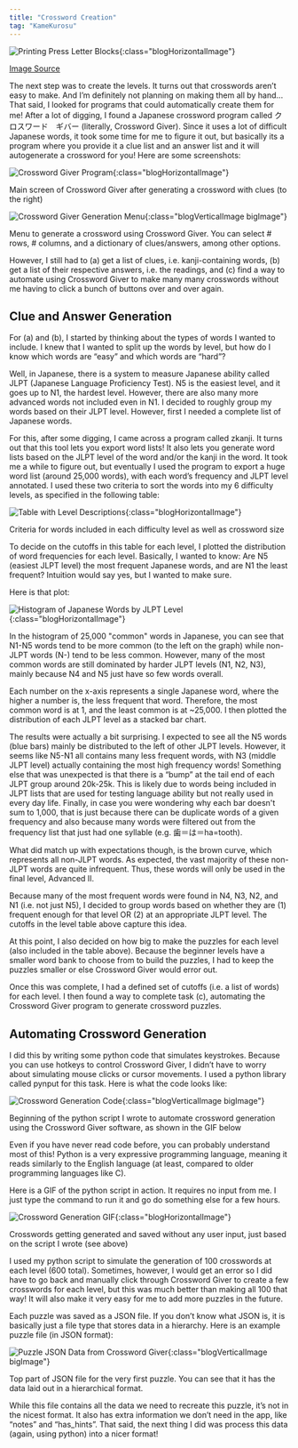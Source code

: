 ```yaml
---
title: "Crossword Creation"
tag: "KameKurosu"
---
```


![Printing Press Letter Blocks](/assets/images/blog-kamekurosu/headers/printing-press-letters.jpg){:class="blogHorizontalImage"}
<figcaption class="blogImageSourceCaption"><a href="https://unsplash.com/photos/BVyNlchWqzs"><u>Image Source</u></a></figcaption>

The next step was to create the levels. It turns out that crosswords aren’t easy to make. And I’m definitely not planning on making them all by hand... <!--more-->That said, I looked for programs that could automatically create them for me! After a lot of digging, I found a Japanese crossword program called クロスワード　ギバー (literally, Crossword Giver). Since it uses a lot of difficult Japanese words, it took some time for me to figure it out, but basically its a program where you provide it a clue list and an answer list and it will autogenerate a crossword for you! Here are some screenshots:

![Crossword Giver Program](/assets/images/blog-kamekurosu/crossword-giver.jpg){:class="blogHorizontalImage"}
<figcaption class="blogImageCaption">Main screen of Crossword Giver after generating a crossword with clues (to the right)</figcaption>

![Crossword Giver Generation Menu](/assets/images/blog-kamekurosu/crossword-giver-generation.jpg){:class="blogVerticalImage bigImage"}
<figcaption class="blogImageCaption">Menu to generate a crossword using Crossword Giver. You can select # rows, # columns, and a dictionary of clues/answers, among other options.</figcaption>

However, I still had to (a) get a list of clues, i.e. kanji-containing words, (b) get a list of their respective answers, i.e. the readings, and (c) find a way to automate using Crossword Giver to make many many crosswords without me having to click a bunch of buttons over and over again.

## Clue and Answer Generation

For (a) and (b), I started by thinking about the types of words I wanted to include. I knew that I wanted to split up the words by level, but how do I know which words are “easy” and which words are “hard”?

Well, in Japanese, there is a system to measure Japanese ability called JLPT (Japanese Language Proficiency Test). N5 is the easiest level, and it goes up to N1, the hardest level. However, there are also many more advanced words not included even in N1. I decided to roughly group my words based on their JLPT level. However, first I needed a complete list of Japanese words.

For this, after some digging, I came across a program called zkanji. It turns out that this tool lets you export word lists! It also lets you generate word lists based on the JLPT level of the word and/or the kanji in the word. It took me a while to figure out, but eventually I used the program to export a huge word list (around 25,000 words), with each word’s frequency and JLPT level annotated. I used these two criteria to sort the words into my 6 difficulty levels, as specified in the following table:

![Table with Level Descriptions](/assets/images/blog-kamekurosu/kamekurosu-levels-table.jpg){:class="blogHorizontalImage"}
<figcaption class="blogImageCaption">Criteria for words included in each difficulty level as well as crossword size</figcaption>

To decide on the cutoffs in this table for each level, I plotted the distribution of word frequencies for each level. Basically, I wanted to know: Are N5 (easiest JLPT level) the most frequent Japanese words, and are N1 the least frequent? Intuition would say yes, but I wanted to make sure.

Here is that plot:

![Histogram of Japanese Words by JLPT Level](/assets/images/blog-kamekurosu/jlpt-dists-stacked.png){:class="blogHorizontalImage"}
<figcaption class="blogImageCaption">In the histogram of 25,000 "common" words in Japanese, you can see that N1-N5 words tend to be more common (to the left on the graph) while non-JLPT words (N-) tend to be less common. However, many of the most common words are still dominated by harder JLPT levels (N1, N2, N3), mainly because N4 and N5 just have so few words overall.</figcaption>

Each number on the x-axis represents a single Japanese word, where the higher a number is, the less frequent that word. Therefore, the most common word is at 1, and the least common is at ~25,000. I then plotted the distribution of each JLPT level as a stacked bar chart.

The results were actually a bit surprising. I expected to see all the N5 words (blue bars) mainly be distributed to the left of other JLPT levels. However, it seems like N5-N1 all contains many less frequent words, with N3 (middle JLPT level) actually containing the most high frequency words! Something else that was unexpected is that there is a “bump” at the tail end of each JLPT group around 20k-25k. This is likely due to words being included in JLPT lists that are used for testing language ability but not really used in every day life. Finally, in case you were wondering why each bar doesn't sum to 1,000, that is just because there can be duplicate words of a given frequency and also because many words were filtered out from the frequency list that just had one syllable (e.g. 歯＝は＝ha=tooth).

What did match up with expectations though, is the brown curve, which represents all non-JLPT words. As expected, the vast majority of these non-JLPT words are quite infrequent. Thus, these words will only be used in the final level, Advanced II.

Because many of the most frequent words were found in N4, N3, N2, and N1 (i.e. not just N5), I decided to group words based on whether they are (1) frequent enough for that level OR (2) at an appropriate JLPT level. The cutoffs in the level table above capture this idea.

At this point, I also decided on how big to make the puzzles for each level (also included in the table above). Because the beginner levels have a smaller word bank to choose from to build the puzzles, I had to keep the puzzles smaller or else Crossword Giver would error out.

Once this was complete, I had a defined set of cutoffs (i.e. a list of words) for each level. I then found a way to complete task (c), automating the Crossword Giver program to generate crossword puzzles.

## Automating Crossword Generation

I did this by writing some python code that simulates keystrokes. Because you can use hotkeys to control Crossword Giver, I didn’t have to worry about simulating mouse clicks or cursor movements. I used a python library called pynput for this task. Here is what the code looks like:

![Crossword Generation Code](/assets/images/blog-kamekurosu/xword-generation-code.jpg){:class="blogVerticalImage bigImage"}
<figcaption class="blogImageCaption">Beginning of the python script I wrote to automate crossword generation using the Crossword Giver software, as shown in the GIF below</figcaption>

Even if you have never read code before, you can probably understand most of this! Python is a very expressive programming language, meaning it reads similarly to the English language (at least, compared to older programming languages like C).

Here is a GIF of the python script in action. It requires no input from me. I just type the command to run it and go do something else for a few hours.

![Crossword Generation GIF](/assets/images/blog-kamekurosu/xword-generation.gif){:class="blogHorizontalImage"}
<figcaption class="blogImageCaption">Crosswords getting generated and saved without any user input, just based on the script I wrote (see above)</figcaption>

I used my python script to simulate the generation of 100 crosswords at each level (600 total). Sometimes, however, I would get an error so I did have to go back and manually click through Crossword Giver to create a few crosswords for each level, but this was much better than making all 100 that way! It will also make it very easy for me to add more puzzles in the future.

Each puzzle was saved as a JSON file. If you don’t know what JSON is, it is basically just a file type that stores data in a hierarchy. Here is an example puzzle file (in JSON format):

![Puzzle JSON Data from Crossword Giver](/assets/images/blog-kamekurosu/unformatted-json-puzzle-data.jpg){:class="blogVerticalImage bigImage"}
<figcaption class="blogImageCaption">Top part of JSON file for the very first puzzle. You can see that it has the data laid out in a hierarchical format.</figcaption>

While this file contains all the data we need to recreate this puzzle, it’s not in the nicest format. It also has extra information we don’t need in the app, like “notes” and “has_hints”. That said, the next thing I did was process this data (again, using python) into a nicer format!
